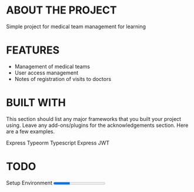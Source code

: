 # ABOUT THE PROJECT
Simple project for medical team management for learning

# FEATURES

- Management of medical teams
- User access management
- Notes of registration of visits to doctors

# BUILT WITH

This section should list any major frameworks that you built your project using. Leave any add-ons/plugins for the acknowledgements section. Here are a few examples.

Express
Typeorm
Typescript
Express JWT

# TODO
 
<label for="file">Setup Environment</label>
<progress id="file" value="32" max="100"> 32% </progress>

